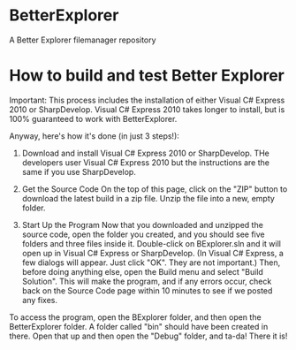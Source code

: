 BetterExplorer
==============

A Better Explorer filemanager repository


How to build and test Better Explorer
======================================
Important: This process includes the installation of either Visual C# Express 2010 or SharpDevelop. Visual C# Express 2010 takes longer to install, but is 100% guaranteed to work with BetterExplorer.

Anyway, here's how it's done (in just 3 steps!):

1. Download and install Visual C# Express 2010 or SharpDevelop.
THe developers user Visual C# Express 2010 but the instructions are the same if you use SharpDevelop.

2. Get the Source Code
On the top of this page, click on the "ZIP" button to download the latest build in a zip file. Unzip the file into a new, empty folder.

3. Start Up the Program
Now that you downloaded and unzipped the source code, open the folder you created, and you should see five folders and three files inside it. Double-click on BExplorer.sln and it will open up in Visual C# Express or SharpDevelop. (In Visual C# Express, a few dialogs will appear. Just click "OK". They are not important.) Then, before doing anything else, open the Build menu and select "Build Solution". This will make the program, and if any errors occur, check back on the Source Code page within 10 minutes to see if we posted any fixes.

To access the program, open the BExplorer folder, and then open the BetterExplorer folder. A folder called "bin" should have been created in there. Open that up and then open the "Debug" folder, and ta-da! There it is!